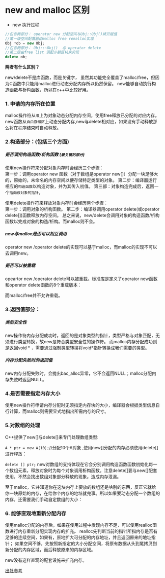 # new and malloc 区别

- new 执行过程
```c++
//包含两部分： operator new 分配空间与Obj::Obj()拷贝赋值
//第一级空间配置器由malloc free remalloc实现
Obj *ob = new Obj;
//包含两部分： Obj::~Obj()  与 operator delete
//第二级由free list 调配小额区块来实现
delete ob;
```

**两者有什么区别？**

new/delete不是库函数，而是关键字，
虽然其功能完全覆盖了malloc/free，但因为C函数中只能用malloc进行动态分配内存所以仍然保留。
new能够自动执行构造函数与析构函数，所以在c++中比较好用。


### 1. 申请的内存所在位置
malloc操作符从`堆`上为对象动态分配内存空间，使用free释放已分配的对应内存。
new函数从`自由存储区`上动态分配内存,new与delete相对应，如果没有手动释放那么将在程序结束时自动释放。

### 2.构造部分：(包括三个方面)

##### 是否调用构造函数/析构函数  (`最关键的部分`)
使用new操作符来分配对象内存时会经历三个步骤：<br>
第一步：调用operator new 函数（对于数组是operator new[]）分配一块足够大的，原始的，未命名的内存空间以便存储特定类型的对象。
第二步：编译器运行相应的`构造函数`以构造对象，并为其传入初值。
第三部：对象构造完成后，返回一个`指向该对象的指针`。

使用delete操作符来释放对象内存时会经历两个步骤：<br>
第一步：调用对象的析构函数。
第二步：编译器调用operator delete(或operator delete[])函数释放内存空间。
总之来说，new/delete会调用对象的构造函数/析构函数以完成对象的构造/析构。而malloc则不会。

##### new与malloc是否可以相互调用
operator new /operator delete的实现可以基于malloc，而malloc的实现不可以去调用new。

##### 是否可以被重载
opeartor new /operator delete可以被重载。标准库是定义了operator new函数和operator delete函数的8个重载版本：

而malloc/free并不允许重载。

### 3.返回值部分：

##### 类型安全性
new操作符内存分配成功时，返回的是对象类型的指针，类型严格与对象匹配，无须进行类型转换，故new是符合类型安全性的操作符。
而malloc内存分配成功则是返回void * ，需要通过强制类型转换将void*指针转换成我们需要的类型。

##### 内存分配失败时的返回值
new内存分配失败时，会抛出bac_alloc异常，它不会返回NULL；malloc分配内存失败时返回NULL。

### 4.是否需要指定内存大小
使用new操作符申请内存分配时无须指定内存块的大小，编译器会根据类型信息自行计算，而malloc则需要显式地指出所需内存的尺寸。

### 5.对数组的处理
C++提供了new[]与delete[]来专门处理数组类型:

`A * ptr = new A[10];`//分配10个A对象 ,使用new[]分配的内存必须使用delete[]进行释放：

`delete [] ptr;`
new对数组的支持体现在它会分别调用构造函数函数初始化每一个数组元素，释放对象时为每个对象调用析构函数。注意delete[]要与new[]配套使用，不然会找出数组对象部分释放的现象，造成内存泄漏。

至于malloc，它并知道你在这块内存上要放的数组还是啥别的东西，反正它就给你一块原始的内存，在给你个内存的地址就完事。所以如果要动态分配一个数组的内存，还需要我们手动自定数组的大小：


### 6. 能够直观地重新分配内存
使用malloc分配的内存后，如果在使用过程中发现内存不足，可以使用realloc函数进行内存重新分配实现内存的扩充。
realloc先判断当前的指针所指内存是否有足够的连续空间，如果有，原地扩大可分配的内存地址，并且返回原来的地址指针；
如果空间不够，先按照新指定的大小分配空间，将原有数据从头到尾拷贝到新分配的内存区域，而后释放原来的内存区域。

new没有这样直观的配套设施来扩充内存。

[出处参考]( https://www.cnblogs.com/ywliao/articles/8116622.html)



